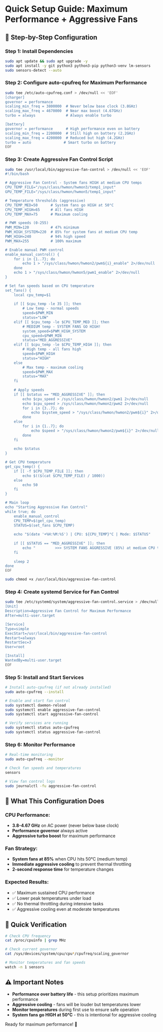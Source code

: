 # Quick Setup Guide: Maximum Performance + Aggressive Fans

## 🚀 Step-by-Step Configuration

### Step 1: Install Dependencies
```bash
sudo apt update && sudo apt upgrade -y
sudo apt install -y git python3 python3-pip python3-venv lm-sensors
sudo sensors-detect --auto
```

### Step 2: Configure auto-cpufreq for Maximum Performance
```bash
sudo tee /etc/auto-cpufreq.conf > /dev/null << 'EOF'
[charger]
governor = performance
scaling_min_freq = 3800000  # Never below base clock (3.8GHz)
scaling_max_freq = 4670000  # Near max boost (4.67GHz)
turbo = always              # Always enable turbo

[battery]
governor = performance      # High performance even on battery
scaling_min_freq = 2200000  # Still high on battery (2.2GHz)
scaling_max_freq = 4200000  # Reduced but high (4.2GHz)
turbo = auto               # Smart turbo on battery
EOF
```

### Step 3: Create Aggressive Fan Control Script
```bash
sudo tee /usr/local/bin/aggressive-fan-control > /dev/null << 'EOF'
#!/bin/bash

# Aggressive Fan Control - System fans HIGH at medium CPU temps
CPU_TEMP_FILE="/sys/class/hwmon/hwmon3/temp1_input"
GPU_TEMP_FILE="/sys/class/hwmon/hwmon5/temp1_input"

# Temperature thresholds (aggressive)
CPU_TEMP_MED=50      # System fans go HIGH at 50°C
CPU_TEMP_HIGH=65     # All fans HIGH
CPU_TEMP_MAX=75      # Maximum cooling

# PWM speeds (0-255)
PWM_MIN=120          # 47% minimum
PWM_HIGH_SYSTEM=220  # 85% for system fans at medium CPU temp
PWM_HIGH=240         # 94% high speed
PWM_MAX=255          # 100% maximum

# Enable manual PWM control
enable_manual_control() {
    for i in {1..7}; do
        echo 1 > "/sys/class/hwmon/hwmon2/pwm${i}_enable" 2>/dev/null
    done
    echo 1 > "/sys/class/hwmon/hwmon5/pwm1_enable" 2>/dev/null
}

# Set fan speeds based on CPU temperature
set_fans() {
    local cpu_temp=$1
    
    if [[ $cpu_temp -le 35 ]]; then
        # Low temp - normal speeds
        speed=$PWM_MIN
        status="LOW"
    elif [[ $cpu_temp -le $CPU_TEMP_MED ]]; then
        # MEDIUM temp - SYSTEM FANS GO HIGH!
        system_speed=$PWM_HIGH_SYSTEM
        cpu_speed=$PWM_MIN
        status="MED_AGGRESSIVE"
    elif [[ $cpu_temp -le $CPU_TEMP_HIGH ]]; then
        # High temp - all fans high
        speed=$PWM_HIGH
        status="HIGH"
    else
        # Max temp - maximum cooling
        speed=$PWM_MAX
        status="MAX"
    fi
    
    # Apply speeds
    if [[ $status == "MED_AGGRESSIVE" ]]; then
        echo $cpu_speed > /sys/class/hwmon/hwmon2/pwm1 2>/dev/null     # CPU
        echo $cpu_speed > /sys/class/hwmon/hwmon2/pwm2 2>/dev/null     # CPU
        for i in {3..7}; do
            echo $system_speed > "/sys/class/hwmon/hwmon2/pwm${i}" 2>/dev/null
        done
    else
        for i in {1..7}; do
            echo $speed > "/sys/class/hwmon/hwmon2/pwm${i}" 2>/dev/null
        done
    fi
    
    echo $status
}

# Get CPU temperature
get_cpu_temp() {
    if [[ -f $CPU_TEMP_FILE ]]; then
        echo $(($(cat $CPU_TEMP_FILE) / 1000))
    else
        echo 50
    fi
}

# Main loop
echo "Starting Aggressive Fan Control"
while true; do
    enable_manual_control
    CPU_TEMP=$(get_cpu_temp)
    STATUS=$(set_fans $CPU_TEMP)
    
    echo "$(date '+%H:%M:%S') | CPU: ${CPU_TEMP}°C | Mode: $STATUS"
    
    if [[ $STATUS == "MED_AGGRESSIVE" ]]; then
        echo "         >>> SYSTEM FANS AGGRESSIVE (85%) at medium CPU temp! <<<"
    fi
    
    sleep 2
done
EOF

sudo chmod +x /usr/local/bin/aggressive-fan-control
```

### Step 4: Create systemd Service for Fan Control
```bash
sudo tee /etc/systemd/system/aggressive-fan-control.service > /dev/null << 'EOF'
[Unit]
Description=Aggressive Fan Control for Maximum Performance
After=multi-user.target

[Service]
Type=simple
ExecStart=/usr/local/bin/aggressive-fan-control
Restart=always
RestartSec=3
User=root

[Install]
WantedBy=multi-user.target
EOF
```

### Step 5: Install and Start Services
```bash
# Install auto-cpufreq (if not already installed)
sudo auto-cpufreq --install

# Enable and start fan control
sudo systemctl daemon-reload
sudo systemctl enable aggressive-fan-control
sudo systemctl start aggressive-fan-control

# Verify services are running
sudo systemctl status auto-cpufreq
sudo systemctl status aggressive-fan-control
```

### Step 6: Monitor Performance
```bash
# Real-time monitoring
sudo auto-cpufreq --monitor

# Check fan speeds and temperatures
sensors

# View fan control logs
sudo journalctl -fu aggressive-fan-control
```

## 🎯 What This Configuration Does

### CPU Performance:
- **3.8-4.67 GHz** on AC power (never below base clock)
- **Performance governor** always active
- **Aggressive turbo boost** for maximum performance

### Fan Strategy:
- **System fans at 85%** when CPU hits 50°C (medium temp)
- **Immediate aggressive cooling** to prevent thermal throttling
- **2-second response time** for temperature changes

### Expected Results:
- ✅ Maximum sustained CPU performance
- ✅ Lower peak temperatures under load
- ✅ No thermal throttling during intensive tasks
- ✅ Aggressive cooling even at moderate temperatures

## 🔧 Quick Verification

```bash
# Check CPU frequency
cat /proc/cpuinfo | grep MHz

# Check current governor
cat /sys/devices/system/cpu/cpu*/cpufreq/scaling_governor

# Monitor temperatures and fan speeds
watch -n 1 sensors
```

## ⚠️ Important Notes

- **Performance over battery life** - this setup prioritizes maximum performance
- **Aggressive cooling** - fans will be louder but temperatures lower
- **Monitor temperatures** during first use to ensure safe operation
- **System fans go HIGH at 50°C** - this is intentional for aggressive cooling

Ready for maximum performance! 🚀